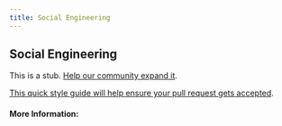 ```yaml
---
title: Social Engineering
---
```


## Social Engineering

This is a stub. [Help our community expand it](https://github.com/freecodecamp/guides/tree/master/src/pages/articles/security/social-engineering/index.md).

[This quick style guide will help ensure your pull request gets accepted](https://github.com/freeCodeCamp/guides/blob/master/README.md).

<!-- The article goes here, in GitHub-flavored Markdown. Feel free to add YouTube videos, images, and CodePen/JSBin embeds  -->

#### More Information:
<!-- Please add any articles you think might be helpful to read before writing the article -->


